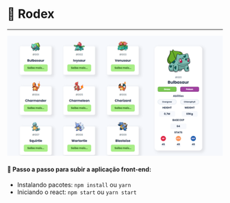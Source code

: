 # 🐉 Rodex

<hr/>

<p align="center"> 
    <img src="https://raw.githubusercontent.com/rodrdev/rodex-study/main/screenshot/rodex.PNG"/>
</p>

#### :tada: Passo a passo para subir a aplicação front-end:

- Instalando pacotes: `npm install` ou `yarn`
- Iniciando o react: `npm start` ou `yarn start`
